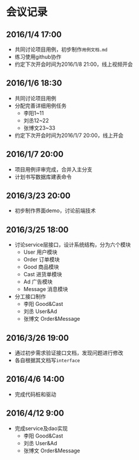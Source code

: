 # 会议记录

## 2016/1/4 17:00
- 共同讨论项目用例，初步制作`用例文档.md`
- 练习使用github协作
- 约定下次开会时间为2016/1/8 21:00，线上视频开会

## 2016/1/6 18:30
- 共同讨论项目用例
- 分配完善详细用例任务
    + 李阳1~11
    + 刘丞12~22
    + 张博文23~33
- 约定下次开会时间为2016/1/7 20:00，线上开会

## 2016/1/7 20:00
- 项目用例评审完成，合并入主分支
- 计划书写数据库建表命令

## 2016/3/23 20:00
- 初步制作界面demo，讨论前端技术 

## 2016/3/25 18:00
- 讨论service层接口，设计系统结构，分为六个模块
    + User 用户模块
    + Order 订单模块
    + Good 商品模块
    + Cast 进货单模块
    + Ad 广告模块
    + Message 消息模块
- 分工接口制作
    + 李阳 Good&Cast
    + 刘丞 User&Ad
    + 张博文 Order&Message

## 2016/3/26 19:00
- 通过初步需求验证接口文档，发现问题进行修改
- 各自根据其文档写`interface`

## 2016/4/6 14:00
- 完成代码桩和驱动

## 2016/4/12 9:00
- 完成service及dao实现
    + 李阳 Good&Cast
    + 刘丞 User&Ad
    + 张博文 Order&Message
